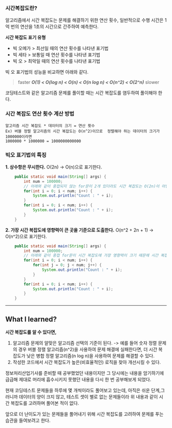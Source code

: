 > 
### 시간복잡도란? 
알고리즘에서 시간 복잡도는 문제를 해결하기 위한 연산 횟수, 일반적으로 수행 시간은 1억 번의 연산을 1초의 시간으로 간주하여 예측한다.




**시간 복잡도 표기 유형**

- 빅 오메가 > 최선일 때의 연산 횟수를 나타낸 표기법
- 빅 세타 > 보통일 때 연산 횟수를 나타낸 표기법
- 빅 오 > 최악일 때의 연산 횟수를 나타낸 표기법


빅 오 표기법의 성능을 비교하면 아래와 같다.

> faster  _**O(1) < O(log n) < O(n) < O(n log n) < O(n^2) < O(2^n)**_  slower

코딩테스트와 같은 알고리즘 문제를 풀이할 때는 시간 복잡도를 염두하여 풀이해야 한다.

### 시간 복잡도 연산 횟수 계산 방법

```
알고리즘 시간 복잡도 * 데이터의 크기 = 연산 횟수
Ex) 버블 정렬 알고리즘의 시간 복잡도는 O(n^2)이므로  정렬해야 하는 데이터의 크기가 1000000이라면
1000000 * 1000000 = 1000000000000
```

### 빅오 표기법의 특징
**1. 상수항은 무시한다.**
	O(2n) -> O(n)으로 표기한다.
```java
    public static void main(String[] args) {
    	int num = 100000;
        // 아래와 같이 중첩되지 않는 for문이 2개 있더라도 시간 복잡도는 O(2n)이 아닌 O(n)이다.
        for(int i = 0; i < num; i++) {
        	System.out.println("Count : " + i);
        }
        for(int i = 0; i < num; i++) {
        	System.out.println("Count : " + i);
        }
    }
```
**2. 가장 시간 복잡도에 영향력이 큰 곳을 기준으로 도출한다.**
	O(n^2 + 2n + 1) -> O(n^2)으로 표기한다.
```java
    public static void main(String[] args) {
    	int num = 100000;
        // 아래와 같이 중첩 for문이 시간 복잡도에 가장 영향력이 크기 때문에 시간 복잡도는 O(n^2)이다.
        for(int i = 0; i < num; i++) {
        	for(int j = 0; j < num; j++) {
            	System.out.println("Count : " + i);
            }
        }
        for(int i = 0; i < num; i++) {
        	System.out.println("Count : " + i);
        }
    }
```

---
## What I learned?

**시간 복잡도를 알 수 있다면,**

1. 알고리즘 문제의 알맞은 알고리즘 선택의 기준이 된다.
	-> 예를 들어 숫자 정렬 문제의 경우 버블 정렬 알고리즘(n^2)을 사용하여 문제 해결에 실패한다면, 더 시간 복잡도가 낮은 병합 정렬 알고리즘(n log n)을 사용하여 문제를 해결할 수 있다.
2. 작성한 코드에서 시간 복잡도가 높은(비효율적인) 로직을 찾아 개선시킬 수 있다.



정보처리산업기사를 준비할 때 공부했었던 내용이지만 그 당시에는 내용을 암기하기에 급급해 제대로 머리에 흡수시키지 못했던 내용을 다시 한 번 공부해보게 되었다.

현재 코딩테스트 문제들을 하루에 몇 개씩이라도 풀어보고 있는데, 아직은 쉬운 단계,그러니까 데이터의 양이 크지 않고, 테스트 셋이 별로 없는 문제들이라 위 내용과 같이 시간 복잡도를 고려하며 풀어본 적이 없다.

앞으로 더 난이도가 있는 문제들을 풀어내기 위해 시간 복잡도를 고려하여 문제를 푸는 습관을 들여보려고 한다.

